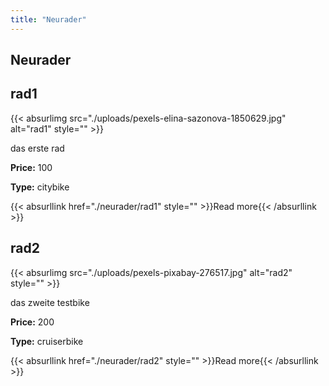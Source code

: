 ```yaml
---
title: "Neurader"
---
```


## Neurader


<div class="bike-preview">
    <h2>rad1</h2>
    {{< absurlimg src="./uploads/pexels-elina-sazonova-1850629.jpg" alt="rad1" style="" >}}
    <p>das erste rad</p>
    <p><strong>Price:</strong> 100</p>
    <p><strong>Type:</strong> citybike</p>
    {{< absurllink href="./neurader/rad1" style="" >}}Read more{{< /absurllink >}}
</div>

<div class="bike-preview">
    <h2>rad2</h2>
    {{< absurlimg src="./uploads/pexels-pixabay-276517.jpg" alt="rad2" style="" >}}
    <p>das zweite testbike</p>
    <p><strong>Price:</strong> 200</p>
    <p><strong>Type:</strong> cruiserbike</p>
    {{< absurllink href="./neurader/rad2" style="" >}}Read more{{< /absurllink >}}
</div>
